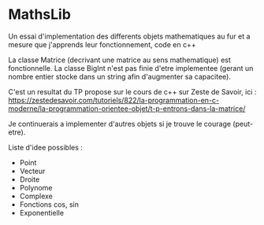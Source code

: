 # MathsLib

Un essai d'implementation des differents objets mathematiques au fur et a mesure que j'apprends leur fonctionnement, code en c++

La classe Matrice (decrivant une matrice au sens mathematique) est fonctionnelle.
La classe BigInt n'est pas finie d'etre implementee (gerant un nombre entier stocke dans un string afin d'augmenter sa capacitee).

C'est un resultat du TP propose sur le cours de c++ sur Zeste de Savoir, ici : https://zestedesavoir.com/tutoriels/822/la-programmation-en-c-moderne/la-programmation-orientee-objet/t-p-entrons-dans-la-matrice/

Je continuerais a implementer d'autres objets si je trouve le courage (peut-etre).

Liste d'idee possibles :
 - Point
 - Vecteur
 - Droite
 - Polynome
 - Complexe
 - Fonctions cos, sin
 - Exponentielle
